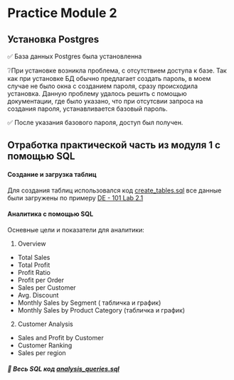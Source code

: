 # Practice Module 2

## Установка Postgres

✅ База данных Postgres была установленна

❔При установке возникла проблема, с отсутствием доступа к базе. Так как при установке БД обычно предлагает создать пароль, в моем случае не было окна с созданием пароля, сразу происходила установка. Данную проблему удалось решить с помощью документации, где было указано, что при отсутсвии запроса на создания пароля, устанавливается базовый пароль. 

✅ После указания базового пароля, доступ был получен. 

## Отработка практической часть из модуля 1 с помощью SQL 

#### Создание и загрузка таблиц
Для создания таблиц использовался код [create_tables.sql](#)
все данные были загружены по примеру [DE - 101 Lab 2.1](https://github.com/Data-Learn/data-engineering/tree/master/DE-101%20Modules/Module02/DE%20-%20101%20Lab%202.1)

#### Аналитика с помощью SQL

Осневные цели и показатели для аналитики:

1. Overview
- Total Sales
- Total Profit
- Profit Ratio
- Profit per Order
- Sales per Customer
- Avg. Discount
- Monthly Sales by Segment ( табличка и график)
- Monthly Sales by Product Category (табличка и график)

2. Customer Analysis
- Sales and Profit by Customer
- Customer Ranking
- Sales per region

##### 📌 Весь SQL код [analysis_queries.sql](#)